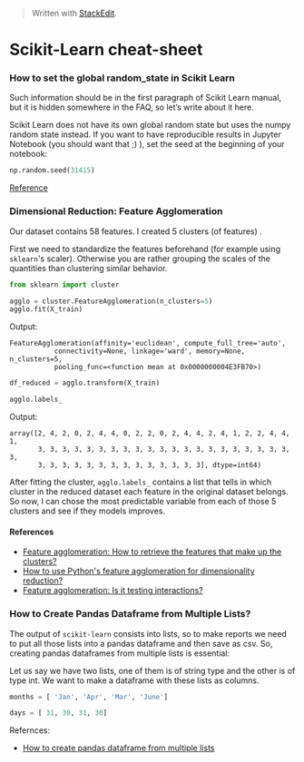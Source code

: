 


> Written with [StackEdit](https://stackedit.io/).

# Scikit-Learn cheat-sheet

### How to set the global random_state in Scikit Learn

Such information should be in the first paragraph of Scikit Learn manual, but it is hidden somewhere in the FAQ, so let’s write about it here.

Scikit Learn does not have its own global random state but uses the numpy random state instead. If you want to have reproducible results in Jupyter Notebook (you should want that ;) ), set the seed at the beginning of your notebook:

```python
np.random.seed(31415)
```
[Reference](https://www.mikulskibartosz.name/how-to-set-the-global-random_state-in-scikit-learn/)

### Dimensional Reduction: Feature Agglomeration 
Our dataset contains 58 features. I created 5 clusters (of features) .

First we need to standardize the features beforehand (for example using `sklearn`'s scaler). Otherwise you are rather grouping the scales of the quantities than clustering similar behavior.
```python
from sklearn import cluster

agglo = cluster.FeatureAgglomeration(n_clusters=5)
agglo.fit(X_train)
```
Output:
```
FeatureAgglomeration(affinity='euclidean', compute_full_tree='auto',
           connectivity=None, linkage='ward', memory=None, n_clusters=5,
           pooling_func=<function mean at 0x0000000004E3FB70>)

```
```python
df_reduced = agglo.transform(X_train)

agglo.labels_
```
Output:
```
array([2, 4, 2, 0, 2, 4, 4, 0, 2, 2, 0, 2, 4, 4, 2, 4, 1, 2, 2, 4, 4, 1,
       3, 3, 3, 3, 3, 3, 3, 3, 3, 3, 3, 3, 3, 3, 3, 3, 3, 3, 3, 3, 3, 3,
       3, 3, 3, 3, 3, 3, 3, 3, 3, 3, 3, 3, 3, 3], dtype=int64)

```
 After fitting the cluster, `agglo.labels_` contains a list that tells in which cluster in the reduced dataset each feature in the original dataset belongs. So now, I can chose the most predictable variable from each of those 5 clusters and see if they models improves.

#### References

- [Feature agglomeration: How to retrieve the features that make up the clusters?](https://stackoverflow.com/questions/47909588/feature-agglomeration-how-to-retrieve-the-features-that-make-up-the-clusters)
- [How to use Python's feature agglomeration for dimensionality reduction?](https://stackoverflow.com/questions/45625218/how-to-use-pythons-feature-agglomeration-for-dimensionality-reduction)
- [Feature agglomeration: Is it testing interactions?](https://datascience.stackexchange.com/questions/25907/feature-agglomeration-is-it-testing-interactions)

### How to Create Pandas Dataframe from Multiple Lists?

The output of `scikit-learn` consists into lists, so to make reports we need to put all those lists into a pandas dataframe and then save as csv. So, creating pandas dataframes from multiple lists is essential:

Let us say we have two lists, one of them is of string type and the other is of type int. We want to make a dataframe with these lists as columns.

```python
months = [ 'Jan', 'Apr', 'Mar', 'June']

days = [ 31, 30, 31, 30]
```

Refernces:

- [How to create pandas dataframe from multiple lists](https://cmdlinetips.com/2018/01/how-to-create-pandas-dataframe-from-multiple-lists/)
<!--stackedit_data:
eyJoaXN0b3J5IjpbMTg1NDA5NjIzNCw0NjEyMTc3NjIsLTQ3MT
Y3NTYwOCwtMTgxOTg1NDY1NiwtMTU3NDgxNTg1MywxOTM5NTQz
NTMyLDE1NjQ4OTM4NjJdfQ==
-->